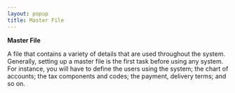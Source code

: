 ```yaml
---
layout: popup
title: Master File
---
```



**Master File**


A file that contains a variety of details that are used throughout the system. Generally, setting up a master file is the first task before using any system. For instance, you will have to define the users using the system; the chart of accounts; the tax components and codes; the payment, delivery terms; and so on.
